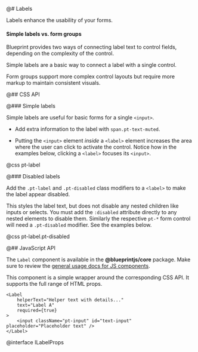 @# Labels

Labels enhance the usability of your forms.

<div class="pt-callout pt-intent-success pt-icon-comparison">
    <h4 class="pt-callout-title">Simple labels vs. form groups</h4>
    <p>Blueprint provides two ways of connecting label text to control fields, depending on the complexity of the control.</p>
    <p>Simple labels are a basic way to connect a label with a single control.</p>
    <p>Form groups support more complex control layouts but require more markup to maintain consistent visuals.</p>
</div>

@## CSS API

@### Simple labels

Simple labels are useful for basic forms for a single `<input>`.

- Add extra information to the label with `span.pt-text-muted`.

- Putting the `<input>` element _inside_ a `<label>` element increases the area where the user
can click to activate the control. Notice how in the examples below, clicking a `<label>` focuses its `<input>`.

@css pt-label

@### Disabled labels

Add the `.pt-label` and `.pt-disabled` class modifiers to a `<label>` to make the label appear
disabled.

This styles the label text, but does not disable any nested children like inputs or selects. You
must add the `:disabled` attribute directly to any nested elements to disable them. Similarly the respective
`pt-*` form control will need a `.pt-disabled` modifier. See the examples below.

@css pt-label.pt-disabled

@## JavaScript API

The `Label` component is available in the __@blueprintjs/core__ package. Make sure to review the [general usage docs for JS components](#blueprint.usage).

This component is a simple wrapper around the corresponding CSS API. It supports the full range of HTML props.

```tsx
<Label
    helperText="Helper text with details..."
    text="Label A"
    required={true}
>
    <input className="pt-input" id="text-input" placeholder="Placeholder text" />
</Label>
```

@interface ILabelProps
